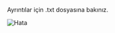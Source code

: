 Ayrıntılar için .txt dosyasına bakınız. 

![Hata](https://user-images.githubusercontent.com/73740709/186237484-e5383ea5-e277-4fb6-a607-c3c419a8ca58.png)
